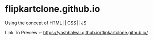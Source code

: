 # flipkartclone.github.io
Using the concept of HTML || CSS || JS 

Link To Preview :- https://yashhalwai.github.io/flipkartclone.github.io/
